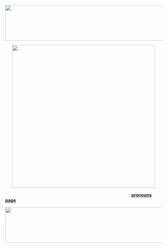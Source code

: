 <p align="center">
  <img width="1050" height="115" src="https://64.media.tumblr.com/3a9e2df4f0db1ed50526ee3fc96109c5/9294095bd274d868-af/s2048x3072/649f88015645d780cf4d91f1d7e015f389dac7f7.pnj">
</p>

<p align="center">
  <img width="460" height="460" src="https://64.media.tumblr.com/e64730359da489e33a33f2d4ddd18097/4639150a3d0c235b-9f/s540x810/6f654af48da14a66107ff7c99113b326cd6a9798.pnj">
</p>

                             [**pronouns page**]([https://rentry.co/unearthlyco](https://pronouns.cc/@rotten-hound))

<p align="center">
  <img width="1050" height="115" src="https://64.media.tumblr.com/3a9e2df4f0db1ed50526ee3fc96109c5/9294095bd274d868-af/s2048x3072/649f88015645d780cf4d91f1d7e015f389dac7f7.pnj">
</p>
